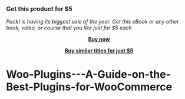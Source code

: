 
### Get this product for $5

<i>Packt is having its biggest sale of the year. Get this eBook or any other book, video, or course that you like just for $5 each</i>


<b><p align='center'>[Buy now](https://packt.link/9781800560321)</p></b>


<b><p align='center'>[Buy similar titles for just $5](https://subscription.packtpub.com/search)</p></b>


# Woo-Plugins---A-Guide-on-the-Best-Plugins-for-WooCommerce